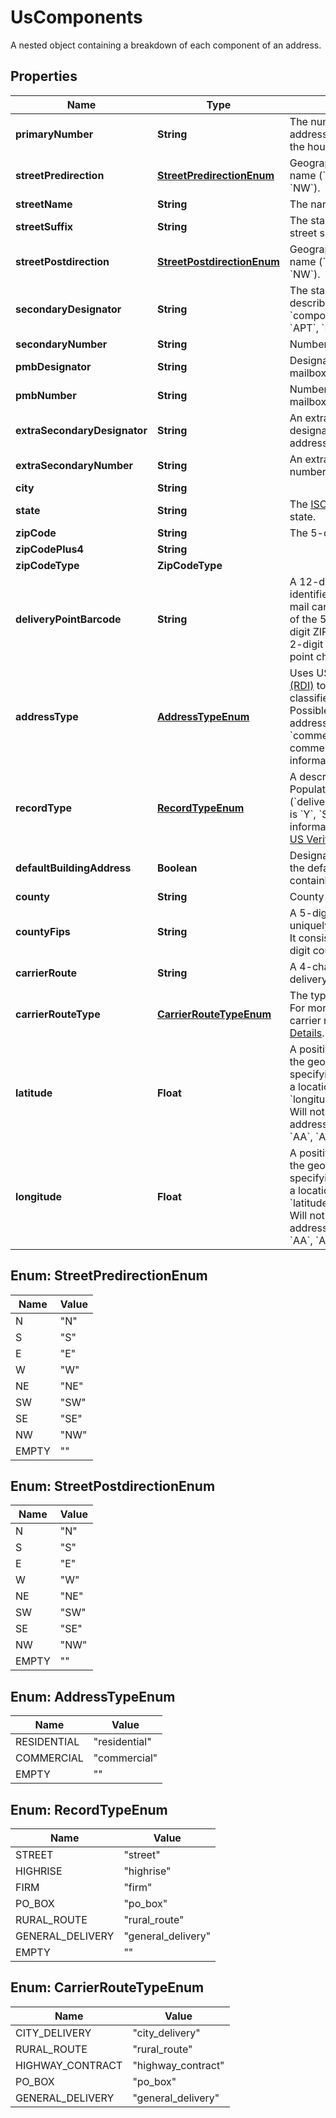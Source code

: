 

# UsComponents

A nested object containing a breakdown of each component of an address.

## Properties

Name | Type | Description | Notes
------------ | ------------- | ------------- | -------------
**primaryNumber** | **String** | The numeric or alphanumeric part of an address preceding the street name. Often the house, building, or PO Box number. | 
**streetPredirection** | [**StreetPredirectionEnum**](#StreetPredirectionEnum) | Geographic direction preceding a street name (&#x60;N&#x60;, &#x60;S&#x60;, &#x60;E&#x60;, &#x60;W&#x60;, &#x60;NE&#x60;, &#x60;SW&#x60;, &#x60;SE&#x60;, &#x60;NW&#x60;).  | 
**streetName** | **String** | The name of the street. | 
**streetSuffix** | **String** | The standard USPS abbreviation for the street suffix (&#x60;ST&#x60;, &#x60;AVE&#x60;, &#x60;BLVD&#x60;, etc).  | 
**streetPostdirection** | [**StreetPostdirectionEnum**](#StreetPostdirectionEnum) | Geographic direction following a street name (&#x60;N&#x60;, &#x60;S&#x60;, &#x60;E&#x60;, &#x60;W&#x60;, &#x60;NE&#x60;, &#x60;SW&#x60;, &#x60;SE&#x60;, &#x60;NW&#x60;).  | 
**secondaryDesignator** | **String** | The standard USPS abbreviation describing the &#x60;components[secondary_number]&#x60; (&#x60;STE&#x60;, &#x60;APT&#x60;, &#x60;BLDG&#x60;, etc).  | 
**secondaryNumber** | **String** | Number of the apartment/unit/etc.  | 
**pmbDesignator** | **String** | Designator of a [CMRA-authorized](https://en.wikipedia.org/wiki/Commercial_mail_receiving_agency) private mailbox.  | 
**pmbNumber** | **String** | Number of a [CMRA-authorized](https://en.wikipedia.org/wiki/Commercial_mail_receiving_agency) private mailbox.  | 
**extraSecondaryDesignator** | **String** | An extra (often unnecessary) secondary designator provided with the input address.  | 
**extraSecondaryNumber** | **String** | An extra (often unnecessary) secondary number provided with the input address.  | 
**city** | **String** |  | 
**state** | **String** | The [ISO 3166-2](https://en.wikipedia.org/wiki/ISO_3166-2) two letter code for the state.  | 
**zipCode** | **String** | The 5-digit ZIP code | 
**zipCodePlus4** | **String** |  | 
**zipCodeType** | **ZipCodeType** |  | 
**deliveryPointBarcode** | **String** | A 12-digit identifier that uniquely identifies a delivery point (location where mail can be sent and received). It consists of the 5-digit ZIP code (&#x60;zip_code&#x60;), 4-digit ZIP+4 add-on (&#x60;zip_code_plus_4&#x60;), 2-digit delivery point, and 1-digit delivery point check digit.  | 
**addressType** | [**AddressTypeEnum**](#AddressTypeEnum) | Uses USPS&#39;s [Residential Delivery Indicator (RDI)](https://www.usps.com/nationalpremieraccounts/rdi.htm) to identify whether an address is classified as residential or business. Possible values are: * &#x60;residential&#x60; –– The address is residential or a PO Box. * &#x60;commercial&#x60; –– The address is commercial. * &#x60;&#39;&#39;&#x60; –– Not enough information provided to be determined.  | 
**recordType** | [**RecordTypeEnum**](#RecordTypeEnum) | A description of the type of address. Populated if a DPV match is made (&#x60;deliverability_analysis[dpv_confirmation]&#x60; is &#x60;Y&#x60;, &#x60;S&#x60;, or &#x60;D&#x60;). For more detailed information about each record type, see [US Verification Details](#tag/US-Verification-Types).  | 
**defaultBuildingAddress** | **Boolean** | Designates whether or not the address is the default address for a building containing multiple delivery points.  | 
**county** | **String** | County name of the address city. | 
**countyFips** | **String** | A 5-digit [FIPS county code](https://en.wikipedia.org/wiki/FIPS_county_code) which uniquely identifies &#x60;components[county]&#x60;. It consists of a 2-digit state code and a 3-digit county code.  | 
**carrierRoute** | **String** | A 4-character code assigned to a mail delivery route within a ZIP code.  | 
**carrierRouteType** | [**CarrierRouteTypeEnum**](#CarrierRouteTypeEnum) | The type of &#x60;components[carrier_route]&#x60;. For more detailed information about each carrier route type, see [US Verification Details](#tag/US-Verification-Types).  | 
**latitude** | **Float** | A positive or negative decimal indicating the geographic latitude of the address, specifying the north-to-south position of a location. This should be used with &#x60;longitude&#x60; to pinpoint locations on a map. Will not be returned for undeliverable addresses or military addresses (state is &#x60;AA&#x60;, &#x60;AE&#x60;, or &#x60;AP&#x60;).  |  [optional]
**longitude** | **Float** | A positive or negative decimal indicating the geographic longitude of the address, specifying the north-to-south position of a location. This should be used with &#x60;latitude&#x60; to pinpoint locations on a map. Will not be returned for undeliverable addresses or military addresses (state is &#x60;AA&#x60;, &#x60;AE&#x60;, or &#x60;AP&#x60;).  |  [optional]



## Enum: StreetPredirectionEnum

Name | Value
---- | -----
N | &quot;N&quot;
S | &quot;S&quot;
E | &quot;E&quot;
W | &quot;W&quot;
NE | &quot;NE&quot;
SW | &quot;SW&quot;
SE | &quot;SE&quot;
NW | &quot;NW&quot;
EMPTY | &quot;&quot;



## Enum: StreetPostdirectionEnum

Name | Value
---- | -----
N | &quot;N&quot;
S | &quot;S&quot;
E | &quot;E&quot;
W | &quot;W&quot;
NE | &quot;NE&quot;
SW | &quot;SW&quot;
SE | &quot;SE&quot;
NW | &quot;NW&quot;
EMPTY | &quot;&quot;



## Enum: AddressTypeEnum

Name | Value
---- | -----
RESIDENTIAL | &quot;residential&quot;
COMMERCIAL | &quot;commercial&quot;
EMPTY | &quot;&quot;



## Enum: RecordTypeEnum

Name | Value
---- | -----
STREET | &quot;street&quot;
HIGHRISE | &quot;highrise&quot;
FIRM | &quot;firm&quot;
PO_BOX | &quot;po_box&quot;
RURAL_ROUTE | &quot;rural_route&quot;
GENERAL_DELIVERY | &quot;general_delivery&quot;
EMPTY | &quot;&quot;



## Enum: CarrierRouteTypeEnum

Name | Value
---- | -----
CITY_DELIVERY | &quot;city_delivery&quot;
RURAL_ROUTE | &quot;rural_route&quot;
HIGHWAY_CONTRACT | &quot;highway_contract&quot;
PO_BOX | &quot;po_box&quot;
GENERAL_DELIVERY | &quot;general_delivery&quot;




